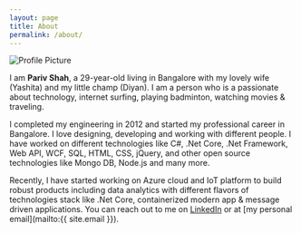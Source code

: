 ```yaml
---
layout: page
title: About
permalink: /about/
---
```


<img src="{{ site.baseurl }}/assets/profile_picture.jpg" title="Profile Picture" class="profile" >

I am <strong>Pariv Shah</strong>, a 29-year-old living in Bangalore with my lovely wife (Yashita) and my little champ (Diyan). I am a person who is a passionate about technology, internet surfing, playing badminton, watching movies & traveling.

I completed my engineering in 2012 and started my professional career in Bangalore. I love designing, developing and working with different people. I have worked on different technologies like C#, .Net Core, .Net Framework, Web API, WCF, SQL, HTML, CSS, jQuery, and other open source technologies like Mongo DB, Node.js and many more.

Recently, I have started working on Azure cloud and IoT platform to build robust products including data analytics with different flavors of technologies stack like .Net Core, containerized modern app & message driven applications. You can reach out to me on [LinkedIn](https://www.linkedin.com/in/pariv-shah) or at [my personal email](mailto:{{ site.email }}).

